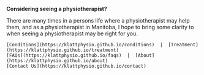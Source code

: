 **Considering seeing a physiotherapist?**

There are many times in a persons life where a physiotherapist may help them, and as a physiotherapist in Manitoba, I hope to bring some clarity to when seeing a physiotherapist may be right for you. 

<p align="center">
    
    [Conditions](https://klattphysio.github.io/conditions)  |  [Treatment](https://klattphysio.github.io/treatment) 
    [FAQs](https://klattphysio.github.io/faqs)  |  [About](https://klattphysio.github.io/about)
    [Contact Us](https://klattphysio.github.io/contact)
    
</p>

